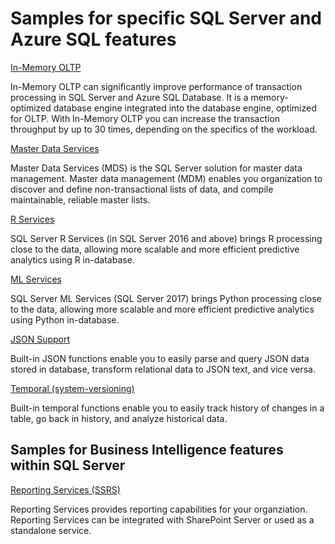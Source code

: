# Samples for specific SQL Server and Azure SQL features

[In-Memory OLTP](in-memory)

In-Memory OLTP can significantly improve performance of transaction processing in SQL Server and Azure SQL Database. It is a memory-optimized database engine integrated into the database engine, optimized for OLTP. With In-Memory OLTP you can increase the transaction throughput by up to 30 times, depending on the specifics of the workload.

[Master Data Services](master-data-services)

Master Data Services (MDS) is the SQL Server solution for master data management. Master data management (MDM) enables you organization to discover and define non-transactional lists of data, and compile maintainable, reliable master lists.

[R Services](r-services)

SQL Server R Services (in SQL Server 2016 and above) brings R processing close to the data, allowing more scalable and more efficient predictive analytics using R in-database.

[ML Services](ml-services)

SQL Server ML Services (SQL Server 2017) brings Python processing close to the data, allowing more scalable and more efficient predictive analytics using Python in-database.

[JSON Support](json)

Built-in JSON functions enable you to easily parse and query JSON data stored in database, transform relational data to JSON text, and vice versa.

[Temporal (system-versioning)](temporal)

Built-in temporal functions enable you to easily track history of changes in a table, go back in history, and analyze historical data.

## Samples for Business Intelligence features within SQL Server

[Reporting Services (SSRS)](reporting-services)

Reporting Services provides reporting capabilities for your organziation. Reporting Services can be integrated with SharePoint Server or used as a standalone service.